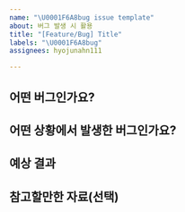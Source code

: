 ```yaml
---
name: "\U0001F6A8bug issue template"
about: 버그 발생 시 활용
title: "[Feature/Bug] Title"
labels: "\U0001F6A8bug"
assignees: hyojunahn111

---
```


## 어떤 버그인가요?

> 

## 어떤 상황에서 발생한 버그인가요?

> 

## 예상 결과

> 

## 참고할만한 자료(선택)
>
